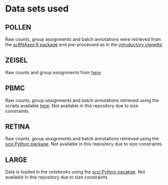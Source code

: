 # Data sets used

## POLLEN
Raw counts, group assignments and batch annotations were retrieved from the [_scRNAseq_ R package](https://bioconductor.org/packages/release/data/experiment/html/scRNAseq.html) and pre-processed as in the [introductory vignette](https://bioconductor.org/packages/release/data/experiment/vignettes/scRNAseq/inst/doc/scRNAseq.html).

## ZEISEL
Raw counts and group assignments from [here](https://storage.googleapis.com/linnarsson-lab-www-blobs/blobs/cortex/expression_mRNA_17-Aug-2014.txt).

## PBMC
Raw counts, group assignments and batch annotations retrieved using the scripts available [here](https://github.com/romain-lopez/scVI-reproducibility).
Not available in this repository due to size constraints.

## RETINA
Raw counts, group assignments and batch annotations retrieved using the [scvi Python package](https://scvi.readthedocs.io/en/master/).
Not available in this repository due to size constraints.

## LARGE
Data is loaded in the notebooks using the [scvi Python pacakge](https://scvi.readthedocs.io/en/master/).
Not available in this repository due to size constraints.
